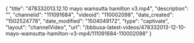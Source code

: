 {
    "title": "478332013.12.10 mayo wamsutta hamilton v3.mp4",
    "description": "",
    "channelid": "111091684",
    "videoid": "110002098",
    "date_created": "1502524778",
    "date_modified": "1504049172",
    "type": "captivate",
    "layout": "channelVideo",
    "url": "\/bbbusa-latest-videos\/478332013-12-10-mayo-wamsutta-hamilton-v3-mp4\/111091684-110002098"
}